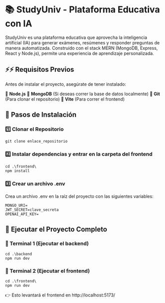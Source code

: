 # 📚 StudyUniv - Plataforma Educativa con IA

StudyUniv es una plataforma educativa que aprovecha la inteligencia artificial (IA) para generar exámenes, resúmenes y responder preguntas de manera automatizada. Construido con el stack MERN (MongoDB, Express, React y Node.js), 
permite una experiencia de aprendizaje personalizada.


## ⚡⚡ Requisitos Previos
Antes de instalar el proyecto, asegúrate de tener instalado:

📌 **Node.js**
📌  **MongoDB** (Si deseas correr la base de datos localmente)
📌  **Git**     (Para clonar el repositorio)
📌  **Vite**    (Para correr el frontend)

## 🚀 Pasos de Instalación
### 1️⃣ Clonar el Repositorio

```
git clone enlace_repositorio
```
### 2️⃣ Instalar dependencias y entrar en la carpeta del frontend

```
cd .\frontend\
npm install
```

### 3️⃣ Crear un archivo .env
Crea un archivo .env en la raíz del proyecto con las siguientes variables:

```
MONGO_URI=
JWT_SECRET=clave_secreta
OPENAI_API_KEY=
```
## 📝 Ejecutar el Proyecto Completo
### 📌 Terminal 1 (Ejecutar el backend)
```
cd .\backend
npm run dev
```
### 📌 Terminal 2 (Ejecutar el frontend)
```
cd .\frontend\
npm run dev
```
👉 Esto levantará el frontend en http://localhost:5173/


